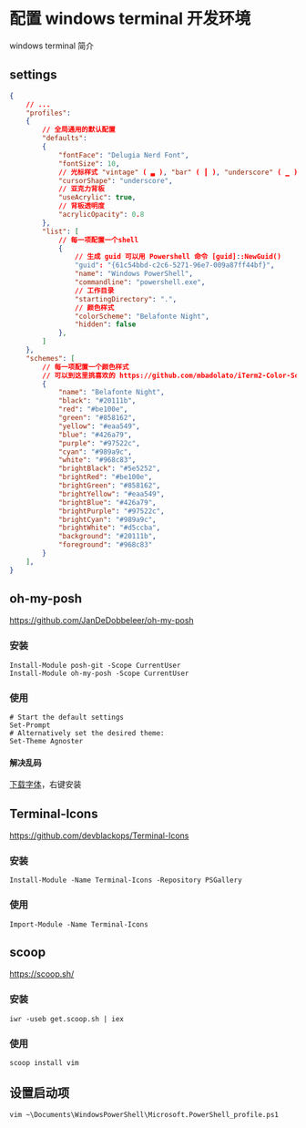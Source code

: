# 配置 windows terminal 开发环境

windows terminal 简介

## settings

```json
{
    // ...
    "profiles":
    {
        // 全局通用的默认配置
        "defaults":
        {
            "fontFace": "Delugia Nerd Font",
            "fontSize": 10,
            // 光标样式 "vintage" ( ▃ ), "bar" ( ┃ ), "underscore" ( ▁ ), "filledBox" ( █ ), "emptyBox" ( ▯ )
            "cursorShape": "underscore",
            // 亚克力背板
            "useAcrylic": true,
            // 背板透明度
            "acrylicOpacity": 0.8
        },
        "list": [
            // 每一项配置一个shell
            {
                // 生成 guid 可以用 Powershell 命令 [guid]::NewGuid()
                "guid": "{61c54bbd-c2c6-5271-96e7-009a87ff44bf}",
                "name": "Windows PowerShell",
                "commandline": "powershell.exe",
                // 工作目录
                "startingDirectory": ".",
                // 颜色样式
                "colorScheme": "Belafonte Night",
                "hidden": false
            },
        ]
    },
    "schemes": [
        // 每一项配置一个颜色样式
        // 可以到这里挑喜欢的 https://github.com/mbadolato/iTerm2-Color-Schemes/tree/master/windowsterminal
        {
            "name": "Belafonte Night",
            "black": "#20111b",
            "red": "#be100e",
            "green": "#858162",
            "yellow": "#eaa549",
            "blue": "#426a79",
            "purple": "#97522c",
            "cyan": "#989a9c",
            "white": "#968c83",
            "brightBlack": "#5e5252",
            "brightRed": "#be100e",
            "brightGreen": "#858162",
            "brightYellow": "#eaa549",
            "brightBlue": "#426a79",
            "brightPurple": "#97522c",
            "brightCyan": "#989a9c",
            "brightWhite": "#d5ccba",
            "background": "#20111b",
            "foreground": "#968c83"
        }
    ],
}
```

## oh-my-posh

<https://github.com/JanDeDobbeleer/oh-my-posh>

### 安装

```
Install-Module posh-git -Scope CurrentUser
Install-Module oh-my-posh -Scope CurrentUser
```

### 使用

```
# Start the default settings
Set-Prompt
# Alternatively set the desired theme:
Set-Theme Agnoster
```

#### 解决乱码

[下载字体](./Delugia.Nerd.Font.Complete)，右键安装

## Terminal-Icons

<https://github.com/devblackops/Terminal-Icons>

### 安装

```
Install-Module -Name Terminal-Icons -Repository PSGallery
```

### 使用

```
Import-Module -Name Terminal-Icons
```

## scoop

<https://scoop.sh/>

### 安装

```
iwr -useb get.scoop.sh | iex
```

### 使用

```
scoop install vim
```

## 设置启动项

```
vim ~\Documents\WindowsPowerShell\Microsoft.PowerShell_profile.ps1
```
